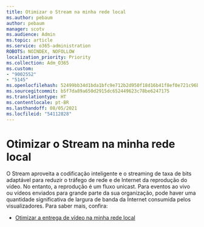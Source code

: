 ```yaml
---
title: Otimizar o Stream na minha rede local
ms.author: pebaum
author: pebaum
manager: scotv
ms.audience: Admin
ms.topic: article
ms.service: o365-administration
ROBOTS: NOINDEX, NOFOLLOW
localization_priority: Priority
ms.collection: Adm_O365
ms.custom:
- "9002552"
- "5145"
ms.openlocfilehash: 52499bb34d1bda1bfc9e712b2d950f18d16b41f8ef0e721c96b189b07f1cd461
ms.sourcegitcommit: b5f7da89a650d2915dc652449623c78be6247175
ms.translationtype: HT
ms.contentlocale: pt-BR
ms.lasthandoff: 08/05/2021
ms.locfileid: "54112828"
---
```

# <a name="optimizing-stream-within-my-local-network"></a>Otimizar o Stream na minha rede local

O Stream aproveita a codificação inteligente e o streaming de taxa de bits adaptável para reduzir o tráfego de rede e de Internet da reprodução do vídeo. No entanto, a reprodução é um fluxo unicast. Para eventos ao vivo ou vídeos enviados para grande parte da sua organização, pode haver uma quantidade significativa de largura de banda da Internet consumida pelos visualizadores. Para saber mais, confira:

- [Otimizar a entrega de vídeo na minha rede local](https://docs.microsoft.com/stream/network-overview#optimizing-video-delivery-within-my-local-network)
